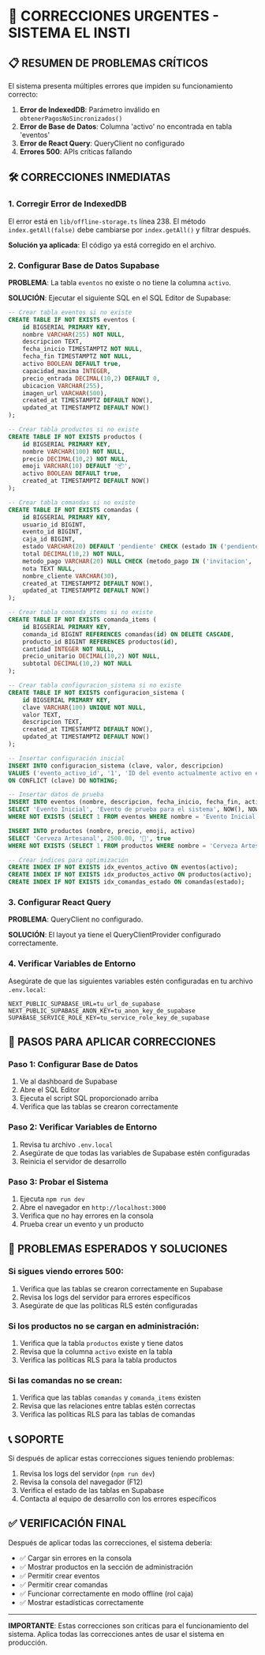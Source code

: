 # 🚨 CORRECCIONES URGENTES - SISTEMA EL INSTI

## 📋 RESUMEN DE PROBLEMAS CRÍTICOS

El sistema presenta múltiples errores que impiden su funcionamiento correcto:

1. **Error de IndexedDB**: Parámetro inválido en `obtenerPagosNoSincronizados()`
2. **Error de Base de Datos**: Columna 'activo' no encontrada en tabla 'eventos'
3. **Error de React Query**: QueryClient no configurado
4. **Errores 500**: APIs críticas fallando

## 🛠️ CORRECCIONES INMEDIATAS

### 1. Corregir Error de IndexedDB

El error está en `lib/offline-storage.ts` línea 238. El método `index.getAll(false)` debe cambiarse por `index.getAll()` y filtrar después.

**Solución ya aplicada**: El código ya está corregido en el archivo.

### 2. Configurar Base de Datos Supabase

**PROBLEMA**: La tabla `eventos` no existe o no tiene la columna `activo`.

**SOLUCIÓN**: Ejecutar el siguiente SQL en el SQL Editor de Supabase:

```sql
-- Crear tabla eventos si no existe
CREATE TABLE IF NOT EXISTS eventos (
    id BIGSERIAL PRIMARY KEY,
    nombre VARCHAR(255) NOT NULL,
    descripcion TEXT,
    fecha_inicio TIMESTAMPTZ NOT NULL,
    fecha_fin TIMESTAMPTZ NOT NULL,
    activo BOOLEAN DEFAULT true,
    capacidad_maxima INTEGER,
    precio_entrada DECIMAL(10,2) DEFAULT 0,
    ubicacion VARCHAR(255),
    imagen_url VARCHAR(500),
    created_at TIMESTAMPTZ DEFAULT NOW(),
    updated_at TIMESTAMPTZ DEFAULT NOW()
);

-- Crear tabla productos si no existe
CREATE TABLE IF NOT EXISTS productos (
    id BIGSERIAL PRIMARY KEY,
    nombre VARCHAR(100) NOT NULL,
    precio DECIMAL(10,2) NOT NULL,
    emoji VARCHAR(10) DEFAULT '📦',
    activo BOOLEAN DEFAULT true,
    created_at TIMESTAMPTZ DEFAULT NOW()
);

-- Crear tabla comandas si no existe
CREATE TABLE IF NOT EXISTS comandas (
    id BIGSERIAL PRIMARY KEY,
    usuario_id BIGINT,
    evento_id BIGINT,
    caja_id BIGINT,
    estado VARCHAR(20) DEFAULT 'pendiente' CHECK (estado IN ('pendiente', 'pagado', 'cancelado')),
    total DECIMAL(10,2) NOT NULL,
    metodo_pago VARCHAR(20) NULL CHECK (metodo_pago IN ('invitacion', 'transferencia', 'efectivo', 'revisar')),
    nota TEXT NULL,
    nombre_cliente VARCHAR(30),
    created_at TIMESTAMPTZ DEFAULT NOW(),
    updated_at TIMESTAMPTZ DEFAULT NOW()
);

-- Crear tabla comanda_items si no existe
CREATE TABLE IF NOT EXISTS comanda_items (
    id BIGSERIAL PRIMARY KEY,
    comanda_id BIGINT REFERENCES comandas(id) ON DELETE CASCADE,
    producto_id BIGINT REFERENCES productos(id),
    cantidad INTEGER NOT NULL,
    precio_unitario DECIMAL(10,2) NOT NULL,
    subtotal DECIMAL(10,2) NOT NULL
);

-- Crear tabla configuracion_sistema si no existe
CREATE TABLE IF NOT EXISTS configuracion_sistema (
    id BIGSERIAL PRIMARY KEY,
    clave VARCHAR(100) UNIQUE NOT NULL,
    valor TEXT,
    descripcion TEXT,
    created_at TIMESTAMPTZ DEFAULT NOW(),
    updated_at TIMESTAMPTZ DEFAULT NOW()
);

-- Insertar configuración inicial
INSERT INTO configuracion_sistema (clave, valor, descripcion) 
VALUES ('evento_activo_id', '1', 'ID del evento actualmente activo en el sistema')
ON CONFLICT (clave) DO NOTHING;

-- Insertar datos de prueba
INSERT INTO eventos (nombre, descripcion, fecha_inicio, fecha_fin, activo) 
SELECT 'Evento Inicial', 'Evento de prueba para el sistema', NOW(), NOW() + INTERVAL '1 day', true
WHERE NOT EXISTS (SELECT 1 FROM eventos WHERE nombre = 'Evento Inicial');

INSERT INTO productos (nombre, precio, emoji, activo) 
SELECT 'Cerveza Artesanal', 2500.00, '🍺', true
WHERE NOT EXISTS (SELECT 1 FROM productos WHERE nombre = 'Cerveza Artesanal');

-- Crear índices para optimización
CREATE INDEX IF NOT EXISTS idx_eventos_activo ON eventos(activo);
CREATE INDEX IF NOT EXISTS idx_productos_activo ON productos(activo);
CREATE INDEX IF NOT EXISTS idx_comandas_estado ON comandas(estado);
```

### 3. Configurar React Query

**PROBLEMA**: QueryClient no configurado.

**SOLUCIÓN**: El layout ya tiene el QueryClientProvider configurado correctamente.

### 4. Verificar Variables de Entorno

Asegúrate de que las siguientes variables estén configuradas en tu archivo `.env.local`:

```env
NEXT_PUBLIC_SUPABASE_URL=tu_url_de_supabase
NEXT_PUBLIC_SUPABASE_ANON_KEY=tu_anon_key_de_supabase
SUPABASE_SERVICE_ROLE_KEY=tu_service_role_key_de_supabase
```

## 🔧 PASOS PARA APLICAR CORRECCIONES

### Paso 1: Configurar Base de Datos
1. Ve al dashboard de Supabase
2. Abre el SQL Editor
3. Ejecuta el script SQL proporcionado arriba
4. Verifica que las tablas se crearon correctamente

### Paso 2: Verificar Variables de Entorno
1. Revisa tu archivo `.env.local`
2. Asegúrate de que todas las variables de Supabase estén configuradas
3. Reinicia el servidor de desarrollo

### Paso 3: Probar el Sistema
1. Ejecuta `npm run dev`
2. Abre el navegador en `http://localhost:3000`
3. Verifica que no hay errores en la consola
4. Prueba crear un evento y un producto

## 🚨 PROBLEMAS ESPERADOS Y SOLUCIONES

### Si sigues viendo errores 500:
1. Verifica que las tablas se crearon correctamente en Supabase
2. Revisa los logs del servidor para errores específicos
3. Asegúrate de que las políticas RLS estén configuradas

### Si los productos no se cargan en administración:
1. Verifica que la tabla `productos` existe y tiene datos
2. Revisa que la columna `activo` existe en la tabla
3. Verifica las políticas RLS para la tabla productos

### Si las comandas no se crean:
1. Verifica que las tablas `comandas` y `comanda_items` existen
2. Revisa que las relaciones entre tablas estén correctas
3. Verifica las políticas RLS para las tablas de comandas

## 📞 SOPORTE

Si después de aplicar estas correcciones sigues teniendo problemas:

1. Revisa los logs del servidor (`npm run dev`)
2. Revisa la consola del navegador (F12)
3. Verifica el estado de las tablas en Supabase
4. Contacta al equipo de desarrollo con los errores específicos

## ✅ VERIFICACIÓN FINAL

Después de aplicar todas las correcciones, el sistema debería:

- ✅ Cargar sin errores en la consola
- ✅ Mostrar productos en la sección de administración
- ✅ Permitir crear eventos
- ✅ Permitir crear comandas
- ✅ Funcionar correctamente en modo offline (rol caja)
- ✅ Mostrar estadísticas correctamente

---

**IMPORTANTE**: Estas correcciones son críticas para el funcionamiento del sistema. Aplica todas las correcciones antes de usar el sistema en producción. 
